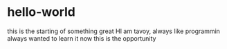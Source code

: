 # hello-world
this is the starting of something great
HI am tavoy, always like programmin always wanted to learn it now this is the opportunity 
